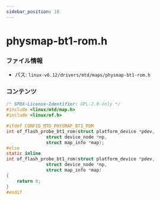 ```yaml
---
sidebar_position: 18
---
```

# physmap-bt1-rom.h

### ファイル情報

- パス: `linux-v6.12/drivers/mtd/maps/physmap-bt1-rom.h`

### コンテンツ

```h
/* SPDX-License-Identifier: GPL-2.0-only */
#include <linux/mtd/map.h>
#include <linux/of.h>

#ifdef CONFIG_MTD_PHYSMAP_BT1_ROM
int of_flash_probe_bt1_rom(struct platform_device *pdev,
			   struct device_node *np,
			   struct map_info *map);
#else
static inline
int of_flash_probe_bt1_rom(struct platform_device *pdev,
			   struct device_node *np,
			   struct map_info *map)
{
	return 0;
}
#endif

```
